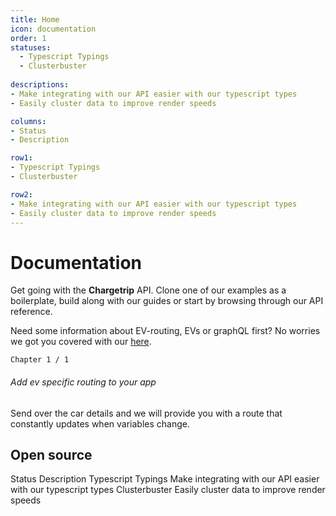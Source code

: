 ```yaml
---
title: Home
icon: documentation
order: 1
statuses: 
  - Typescript Typings
  - Clusterbuster
  
descriptions: 
- Make integrating with our API easier with our typescript types
- Easily cluster data to improve render speeds

columns:
- Status
- Description

row1:
- Typescript Typings
- Clusterbuster

row2:
- Make integrating with our API easier with our typescript types
- Easily cluster data to improve render speeds
---
```

# Documentation

Get going with the **Chargetrip** API. Clone one of our examples as a boilerplate, build along with our guides or start by browsing through our API reference.

Need some information about EV-routing, EVs or graphQL first? No worries we got you covered with our [here](https://www.google.com).

<examples title="Clone an example">
<example href="https://google.com" img="cars-example.jpg" title="Cars Select a vehicle from a list" tag-line="Web • iOS • Android" description="Quickly fetch a list of cars and implement lazy loading." category="Cars"></example>
<example href="https://google.com" img="cars-example.jpg" title="Test Select a vehicle from a list" tag-line="Web • iOS • Android" description="Quickly fetch a list of cars and implement lazy loading." category="Test"></example>
</examples>

<guides title="Guides">
<guide href="https://google.com" img="guide-example.jpg">

    Chapter 1 / 1
  
<h6>Add ev specific routing to your app</h6>

Send over the car details and we will provide you with a route that constantly updates when variables change.

</guide>
</guides>

## Open source
<c-table>
    <c-row>
        <c-cell tag="th">Status</c-cell>
        <c-cell tag="th">Description</c-cell>
    </c-row>
    <c-row url="http://google.com">
        <c-cell font-weight="semibold">Typescript Typings</c-cell>
        <c-cell>Make integrating with our API easier with our typescript types</c-cell>
    </c-row>
    <c-row url="http://google.com">
        <c-cell font-weight="semibold">Clusterbuster</c-cell>
        <c-cell>Easily cluster data to improve render speeds</c-cell>
    </c-row>
</c-table>



